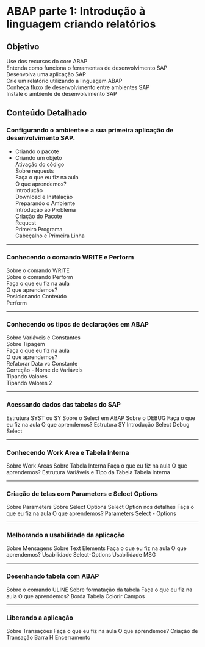 # ABAP parte 1: Introdução à linguagem criando relatórios

## Objetivo 

Use dos recursos do core ABAP<br>
Entenda como funciona o ferramentas de desenvolvimento SAP<br>
Desenvolva uma aplicação SAP<br>
Crie um relatório utilizando a linguagem ABAP<br>
Conheça fluxo de desenvolvimento entre ambientes SAP<br>
Instale o ambiente de desenvolvimento SAP<br>

## Conteúdo Detalhado

### Configurando o ambiente e a sua primeira aplicação de desenvolvimento SAP.
* Criando o pacote<br>
* Criando um objeto<br>
Ativação do código<br>
Sobre requests<br>
Faça o que eu fiz na aula<br>
O que aprendemos?<br>
Introdução<br>
Download e Instalação<br>
Preparando o Ambiente<br>
Introdução ao Problema<br>
Criação do Pacote<br>
Request<br>
Primeiro Programa<br>
Cabeçalho e Primeira Linha<br>

---
### Conhecendo o comando WRITE e Perform

Sobre o comando WRITE<br>
Sobre o comando Perform<br>
Faça o que eu fiz na aula<br>
O que aprendemos?<br>
Posicionando Conteúdo<br>
Perform<br>

---
### Conhecendo os tipos de declarações em ABAP

Sobre Variáveis e Constantes<br>
Sobre Tipagem<br>
Faça o que eu fiz na aula<br>
O que aprendemos?<br>
Refatorar Data vc Constante<br>
Correção - Nome de Variáveis<br>
Tipando Valores<br>
Tipando Valores 2<br>

---
### Acessando dados das tabelas do SAP

Estrutura SYST ou SY
Sobre o Select em ABAP
Sobre o DEBUG
Faça o que eu fiz na aula
O que aprendemos?
Estrutura SY
Introdução Select
Debug Select

---
### Conhecendo Work Area e Tabela Interna

Sobre Work Areas
Sobre Tabela Interna
Faça o que eu fiz na aula
O que aprendemos?
Estrutura
Variáveis e Tipo da Tabela
Tabela Interna

---
### Criação de telas com Parameters e Select Options

Sobre Parameters
Sobre Select Options
Select Option nos detalhes
Faça o que eu fiz na aula
O que aprendemos?
Parameters
Select - Options

---
### Melhorando a usabilidade da aplicação

Sobre Mensagens
Sobre Text Elements
Faça o que eu fiz na aula
O que aprendemos?
Usabilidade Select-Options
Usabilidade MSG

---
### Desenhando tabela com ABAP

Sobre o comando ULINE
Sobre formatação da tabela
Faça o que eu fiz na aula
O que aprendemos?
Borda Tabela
Colorir Campos

---
### Liberando a aplicação
Sobre Transações
Faça o que eu fiz na aula
O que aprendemos?
Criação de Transação
Barra H
Encerramento
